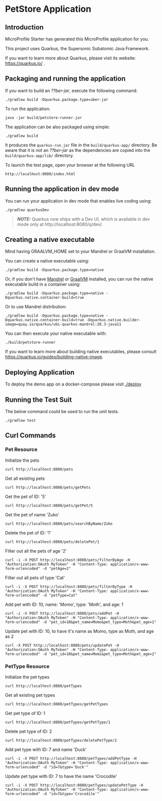 # PetStore Application


## Introduction

MicroProfile Starter has generated this MicroProfile application for you.

This project uses Quarkus, the Supersonic Subatomic Java Framework.

If you want to learn more about Quarkus, please visit its website: https://quarkus.io/ .

## Packaging and running the application

If you want to build an _??ber-jar_, execute the following command:

    ./gradlew build -Dquarkus.package.type=uber-jar

To run the application:

    java -jar build/petstore-runner.jar

The application can be also packaged using simple:

    ./gradlew build

It produces the `quarkus-run.jar` file in the `build/quarkus-app/` directory.
Be aware that it is not an _??ber-jar_ as the dependencies are copied into the `build/quarkus-app/lib/` directory.

To launch the test page, open your browser at the following URL

    http://localhost:8080/index.html

## Running the application in dev mode

You can run your application in dev mode that enables live coding using:

    ./gradlew quarkusDev

> **_NOTE:_**  Quarkus now ships with a Dev UI, which is available in dev mode only at http://localhost:8080/q/dev/.

## Creating a native executable

Mind having GRAALVM_HOME set to your Mandrel or GraalVM installation.

You can create a native executable using:

    ./gradlew build -Dquarkus.package.type=native

Or, if you don't have [Mandrel](https://github.com/graalvm/mandrel/releases/) or
[GraalVM](https://github.com/graalvm/graalvm-ce-builds/releases) installed, you can run the native executable
build in a container using:

    ./gradlew build -Dquarkus.package.type=native -Dquarkus.native.container-build=true

Or to use Mandrel distribution:

    ./gradlew build -Dquarkus.package.type=native -Dquarkus.native.container-build=true -Dquarkus.native.builder-image=quay.io/quarkus/ubi-quarkus-mandrel:20.3-java11

You can then execute your native executable with:

    ./build/petstore-runner

If you want to learn more about building native executables, please consult https://quarkus.io/guides/building-native-image.


## Deploying Application

To deploy the demo app on a docker-compose please visit [./deploy](https://github.com/osumali/PetStore/tree/master/deploy)

## Running the Test Suit

The below command could be used to run the unit tests.

    ./gradlew test

## Curl Commands

### Pet Resource

Initialize the pets 
    
    curl http://localhost:8080/pets

Get all existing pets

    curl http://localhost:8080/pets/getPets

Get the pet of ID: '5'

    curl http://localhost:8080/pets/getPet/5

Get the pet of name 'Zuko'

    curl http://localhost:8080/pets/searchByName/Zuko

Delete the pet of ID: '1'

    curl http://localhost:8080/pets/deletePet/1


Filter out all the pets of age '2'

    curl -i -X POST http://localhost:8080/pets/filterByAge -H "Authorization:OAuth MyToken" -H "Content-Type: application/x-www-form-urlencoded" -d "petAge=2"


Filter out all pets of type 'Cat'

    curl -i -X POST http://localhost:8080/pets/filterByType -H "Authorization:OAuth MyToken" -H "Content-Type: application/x-www-form-urlencoded" -d "petType=Cat"

Add pet with ID: 10, name: 'Momo', type: 'Moth', and age: 1

    curl -i -X POST http://localhost:8080/pets/addPet -H "Authorization:OAuth MyToken" -H "Content-Type: application/x-www-form-urlencoded" -d "pet_id=10&pet_name=Momo&pet_type=Moth&pet_age=1"

Update pet with ID: 10, to have it's name as Momo, type as Moth, and age as 2

    curl -X POST http://localhost:8080/pets/updatePet -H "Authorization:OAuth MyToken" -H "Content-Type: application/x-www-form-urlencoded" -d "pet_id=10&pet_name=Momi&pet_type=Moth&pet_age=2"


### PetType Resource

Initialize the pet types

    curl http://localhost:8080/petTypes

Get all existing pet types

    curl http://localhost:8080/petTypes/getPetTypes

Get pet type of ID: 1

    curl http://localhost:8080/petTypes/getPetType/1

Delete pet type of ID: 2

    curl http://localhost:8080/petTypes/deletePetType/2

Add pet type with ID: 7 and name 'Duck'

    curl -i -X POST http://localhost:8080/petTypes/addPetType -H "Authorization:OAuth MyToken" -H "Content-Type: application/x-www-form-urlencoded" -d "id=7&type='Duck'"

Update pet type with ID: 7 to have the name 'Crocodile'

    curl -i -X POST http://localhost:8080/petTypes/updatePetType -H "Authorization:OAuth MyToken" -H "Content-Type: application/x-www-form-urlencoded" -d "id=7&type='Crocodile'"
